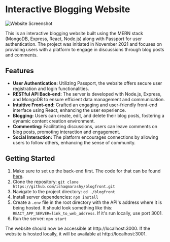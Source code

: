 # Interactive Blogging Website
![Website Screenshot](https://github.com/ishaqmarashy/blogfront/assets/34040118/208312d8-4c7b-4e5f-9ba8-058ab12a1062)

This is an interactive blogging website built using the MERN stack (MongoDB, Express, React, Node.js) along with Passport for user authentication. The project was initiated in November 2021 and focuses on providing users with a platform to engage in discussions through blog posts and comments.

## Features
- **User Authentication:** Utilizing Passport, the website offers secure user registration and login functionalities.
- **RESTful API Back-end:** The server is developed with Node.js, Express, and MongoDB to ensure efficient data management and communication.
- **Intuitive Front-end:** Crafted an engaging and user-friendly front-end interface using React, enhancing the user experience.
- **Blogging:** Users can create, edit, and delete their blog posts, fostering a dynamic content creation environment.
- **Commenting:** Facilitating discussions, users can leave comments on blog posts, promoting interaction and engagement.
- **Social Interaction:** The platform encourages connections by allowing users to follow others, enhancing the sense of community.

## Getting Started
1. Make sure to set up the back-end first. The code for that can be found [here](https://github.com/ishaqmarashy/BlogAPI).
2. Clone the repository: `git clone https://github.com/ishaqmarashy/blogfront.git`
3. Navigate to the project directory: `cd ./blogfront`
4. Install server dependencies: `npm install`
5. Create a `.env` file in the root directory with the API's address where it is being hosted. It should look something like this: `REACT_APP_SERVER=link_to_web_address`. If it's run locally, use port 3001.
6. Run the server: `npm start`

The website should now be accessible at http://localhost:3000. If the website is hosted locally, it will be available at http://localhost:3001.
